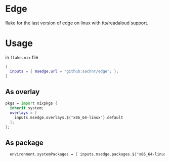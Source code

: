 # Edge

flake for the last version of edge on linux with tts/readaloud support.

# Usage

in `flake.nix` file

```nix
{
  inputs = { msedge.url = "github:sachnr/edge"; };
}
```

## As overlay

```nix
pkgs = import nixpkgs {
  inherit system;
  overlays = [
    inputs.msedge.overlays.${"x86_64-linux"}.default
  ];
};
```

## As package

```nix
  environment.systemPackages = [ inputs.msedge.packages.${"x86_64-linux"}.default ];
```
